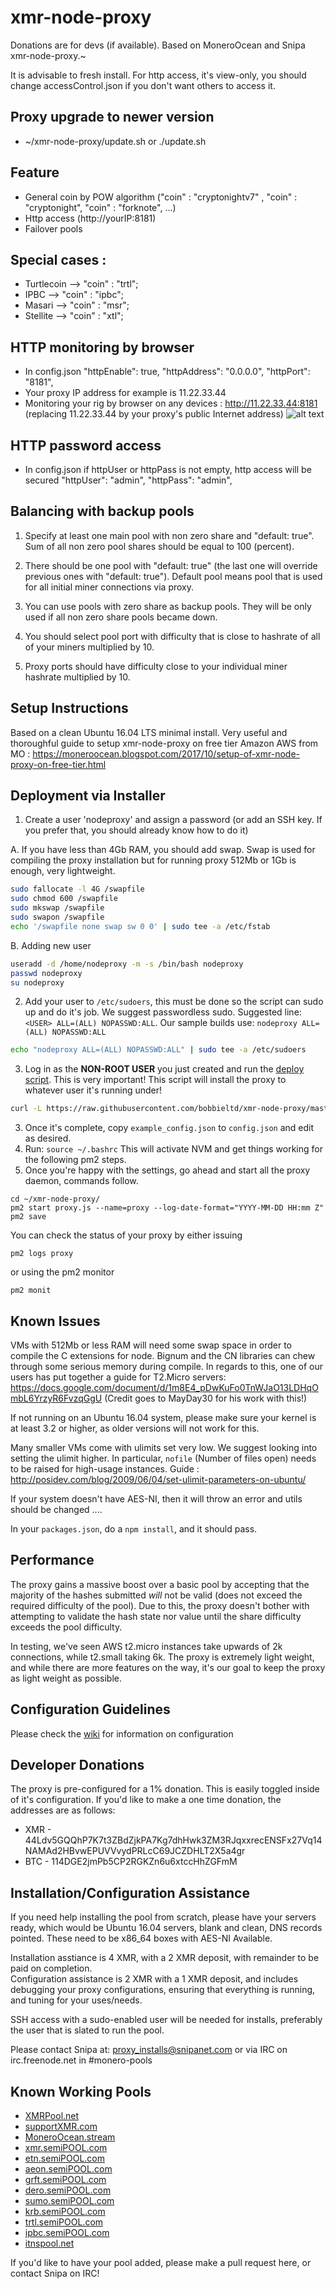# xmr-node-proxy

Donations are for devs (if available). Based on MoneroOcean and Snipa xmr-node-proxy.~

It is advisable to fresh install. For http access, it's view-only, you should change accessControl.json if you don't want others to access it.

## Proxy upgrade to newer version
- ~/xmr-node-proxy/update.sh or ./update.sh

## Feature
- General coin by POW algorithm ("coin" : "cryptonightv7" , "coin" : "cryptonight", "coin" : "forknote", ...)  
- Http access (http://yourIP:8181)
- Failover pools
## Special cases : 
- Turtlecoin --> "coin" : "trtl";
- IPBC --> "coin" : "ipbc";
- Masari --> "coin" : "msr";
- Stellite --> "coin" : "xtl";

## HTTP monitoring by browser
- In config.json
  "httpEnable": true,
  "httpAddress": "0.0.0.0",
  "httpPort": "8181",
- Your proxy IP address for example is 11.22.33.44
- Monitoring your rig by browser on any devices : http://11.22.33.44:8181 (replacing 11.22.33.44 by your proxy's public Internet address)
![alt text](https://raw.githubusercontent.com/bobbieltd/xmr-node-proxy/master/xnpexample.png)

## HTTP password access
- In config.json if httpUser or httpPass is not empty, http access will be secured
  "httpUser": "admin",
  "httpPass": "admin",
  
## Balancing with backup pools
1. Specify at least one main pool with non zero share and "default: true". Sum of all non zero pool shares should be equal to 100 (percent).

2. There should be one pool with "default: true" (the last one will override previous ones with "default: true"). Default pool means pool that is used
for all initial miner connections via proxy.

3. You can use pools with zero share as backup pools. They will be only used if all non zero share pools became down.

4. You should select pool port with difficulty that is close to hashrate of all of your miners multiplied by 10.

5. Proxy ports should have difficulty close to your individual miner hashrate multiplied by 10.

## Setup Instructions

Based on a clean Ubuntu 16.04 LTS minimal install.
Very useful and thoroughful guide to setup xmr-node-proxy on free tier Amazon AWS from MO : https://moneroocean.blogspot.com/2017/10/setup-of-xmr-node-proxy-on-free-tier.html

## Deployment via Installer

1. Create a user 'nodeproxy' and assign a password (or add an SSH key. If you prefer that, you should already know how to do it)

A. If you have less than 4Gb RAM, you should add swap. Swap is used for compiling the proxy installation but for running proxy 512Mb or 1Gb is enough, very lightweight.
```bash
sudo fallocate -l 4G /swapfile
sudo chmod 600 /swapfile
sudo mkswap /swapfile
sudo swapon /swapfile
echo '/swapfile none swap sw 0 0' | sudo tee -a /etc/fstab
```

B. Adding new user
```bash
useradd -d /home/nodeproxy -m -s /bin/bash nodeproxy
passwd nodeproxy
su nodeproxy
```

2. Add your user to `/etc/sudoers`, this must be done so the script can sudo up and do it's job.  We suggest passwordless sudo.  Suggested line: `<USER> ALL=(ALL) NOPASSWD:ALL`.  Our sample builds use: `nodeproxy ALL=(ALL) NOPASSWD:ALL`

```bash
echo "nodeproxy ALL=(ALL) NOPASSWD:ALL" | sudo tee -a /etc/sudoers
```

3. Log in as the **NON-ROOT USER** you just created and run the [deploy script](https://raw.githubusercontent.com/bobbieltd/xmr-node-proxy/master/install.sh).  This is very important!  This script will install the proxy to whatever user it's running under!

```bash
curl -L https://raw.githubusercontent.com/bobbieltd/xmr-node-proxy/master/install.sh | bash
```

3. Once it's complete, copy `example_config.json` to `config.json` and edit as desired.
4. Run: `source ~/.bashrc`  This will activate NVM and get things working for the following pm2 steps.
8. Once you're happy with the settings, go ahead and start all the proxy daemon, commands follow.

```shell
cd ~/xmr-node-proxy/
pm2 start proxy.js --name=proxy --log-date-format="YYYY-MM-DD HH:mm Z"
pm2 save
```
You can check the status of your proxy by either issuing

```
pm2 logs proxy
```

or using the pm2 monitor

```
pm2 monit
```

## Known Issues

VMs with 512Mb or less RAM will need some swap space in order to compile the C extensions for node.  Bignum and the CN libraries can chew through some serious memory during compile.  In regards to this, one of our users has put together a guide for T2.Micro servers: https://docs.google.com/document/d/1m8E4_pDwKuFo0TnWJaO13LDHqOmbL6YrzyR6FvzqGgU (Credit goes to MayDay30 for his work with this!)

If not running on an Ubuntu 16.04 system, please make sure your kernel is at least 3.2 or higher, as older versions will not work for this.

Many smaller VMs come with ulimits set very low. We suggest looking into setting the ulimit higher. In particular, `nofile` (Number of files open) needs to be raised for high-usage instances. Guide : http://posidev.com/blog/2009/06/04/set-ulimit-parameters-on-ubuntu/

If your system doesn't have AES-NI, then it will throw an error and utils should be changed ....

In your `packages.json`, do a `npm install`, and it should pass.


## Performance

The proxy gains a massive boost over a basic pool by accepting that the majority of the hashes submitted _will_ not be valid (does not exceed the required difficulty of the pool).  Due to this, the proxy doesn't bother with attempting to validate the hash state nor value until the share difficulty exceeds the pool difficulty.

In testing, we've seen AWS t2.micro instances take upwards of 2k connections, while t2.small taking 6k.  The proxy is extremely light weight, and while there are more features on the way, it's our goal to keep the proxy as light weight as possible.

## Configuration Guidelines

Please check the [wiki](https://github.com/Snipa22/xmr-node-proxy/wiki/config_review) for information on configuration

## Developer Donations

The proxy is pre-configured for a 1% donation. This is easily toggled inside of it's configuration. If you'd like to make a one time donation, the addresses are as follows:

* XMR - 44Ldv5GQQhP7K7t3ZBdZjkPA7Kg7dhHwk3ZM3RJqxxrecENSFx27Vq14NAMAd2HBvwEPUVVvydPRLcC69JCZDHLT2X5a4gr
* BTC - 114DGE2jmPb5CP2RGKZn6u6xtccHhZGFmM

## Installation/Configuration Assistance

If you need help installing the pool from scratch, please have your servers ready, which would be Ubuntu 16.04 servers, blank and clean, DNS records pointed.  These need to be x86_64 boxes with AES-NI Available.

Installation asstiance is 4 XMR, with a 2 XMR deposit, with remainder to be paid on completion.  
Configuration assistance is 2 XMR with a 1 XMR deposit, and includes debugging your proxy configurations, ensuring that everything is running, and tuning for your uses/needs.  

SSH access with a sudo-enabled user will be needed for installs, preferably the user that is slated to run the pool.

Please contact Snipa at: proxy_installs@snipanet.com or via IRC on irc.freenode.net in #monero-pools

## Known Working Pools

* [XMRPool.net](https://xmrpool.net)
* [supportXMR.com](https://supportxmr.com)
* [MoneroOcean.stream](https://moneroocean.stream)
* [xmr.semiPOOL.com](https://xmr.semipool.com)
* [etn.semiPOOL.com](https://etn.semipool.com)
* [aeon.semiPOOL.com](https://aeon.semipool.com)
* [grft.semiPOOL.com](https://grft.semipool.com)
* [dero.semiPOOL.com](https://dero.semipool.com)
* [sumo.semiPOOL.com](https://sumo.semipool.com)
* [krb.semiPOOL.com](https://krb.semipool.com)
* [trtl.semiPOOL.com](https://trtl.semipool.com)
* [ipbc.semiPOOL.com](https://ipbc.semipool.com)
* [itnspool.net](https://itnspool.net)

If you'd like to have your pool added, please make a pull request here, or contact Snipa on IRC!
